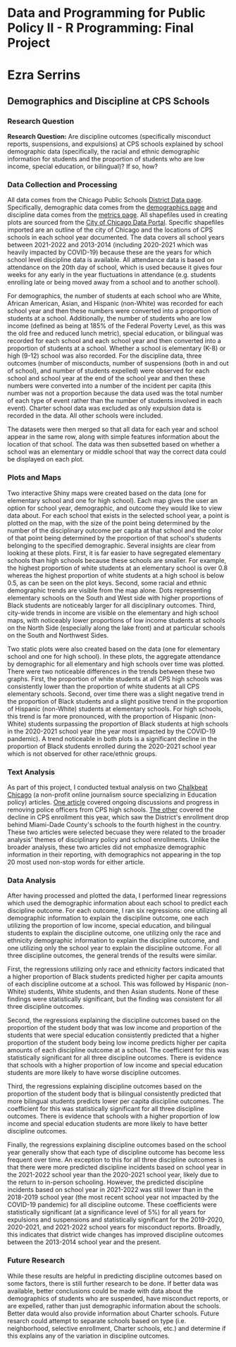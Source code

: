 # Data and Programming for Public Policy II - R Programming: Final Project
# Ezra Serrins

## Demographics and Discipline at CPS Schools

### Research Question

**Research Question:** Are discipline outcomes (specifically misconduct reports, suspensions, and expulsions) at CPS schools explained by school demographic data (specifically, the racial and ethnic demographic information for students and the proportion of students who are low income, special education, or bilingual)? If so, how?

### Data Collection and Processing

All data comes from the Chicago Public Schools [District Data page](https://www.cps.edu/about/district-data/). Specifically, demographic data comes from the [demographics page](https://www.cps.edu/about/district-data/demographics/) and discipline data comes from the [metrics page](https://www.cps.edu/about/district-data/demographics/). All shapefiles used in creating plots are sourced from the [City of Chicago Data Portal](https://data.cityofchicago.org/). Specific shapefiles imported are an outline of the city of Chicago and the locations of CPS schools in each school year documented. The data covers all school years between 2021-2022 and 2013-2014 (including 2020-2021 which was heavily impacted by COVID-19) because these are the years for which school level discipline data is available. All attendance data is based on attendance on the 20th day of school, which is used because it gives four weeks for any early in the year fluctuations in attendance (e.g. students enrolling late or being moved away from a school and to another school).

For demographics, the number of students at each school who are White, African American, Asian, and Hispanic (non-White) was recorded for each school year and then these numbers were converted into a proportion of students at a school. Additionally, the number of students who are low income (defined as being at 185% of the Federal Poverty Level, as this was the old free and reduced lunch metric), special education, or bilingual was recorded for each school and each school year and then converted into a proportion of students at a school. Whether a school is elementary (K-8) or high (9-12) school was also recorded. For the discipline data, three outcomes (number of misconducts, number of suspensions (both in and out of school), and number of students expelled) were observed for each school and school year at the end of the school year and then these numbers were converted into a number of the incident per capita (this number was not a proportion because the data used was the total number of each type of event rather than the number of students involved in each event). Charter school data was excluded as only expulsion data is recorded in the data. All other schools were included.

The datasets were then merged so that all data for each year and school appear in the same row, along with simple features information about the location of that school. The data was then subsetted based on whether a school was an elementary or middle school that way the correct data could be displayed on each plot. 

### Plots and Maps

Two interactive Shiny maps were created based on the data (one for elementary school and one for high school). Each map gives the user an option for school year, demographic, and outcome they would like to view data about. For each school that exists in the selected school year, a point is plotted on the map, with the size of the point being determined by the number of the disciplinary outcome per capita at that school and the color of that point being determined by the proportion of that school's students belonging to the specified demographic. Several insights are clear from  looking at these plots. First, it is far easier to have segregated elementary schools than high schools because these schools are smaller. For example, the highest proportion of white students at an elementary school is over 0.8 whereas the highest proportion of white students at a high school is below 0.5, as can be seen on the plot keys. Second, some racial and ethnic demographic trends are visible from the map alone. Dots representing elementary schools on the South and West side with higher proportions of Black students are noticeably larger for all disciplinary outcomes. Third, city-wide trends in income are visible on the elementary and high school maps, with noticeably lower proportions of low income students at schools on the North Side (especially along the lake front) and at particular schools on the South and Northwest Sides. 

Two static plots were also created based on the data (one for elementary school and one for high school). In these plots, the aggregate attendance by demographic for all elementary and high schools over time was plotted. There were two noticeable differences in the trends between these two graphs. First, the proportion of white students at all CPS high schools was consistently lower than the proportion of white students at all CPS elementary schools. Second, over time there was a slight negative trend in the proportion of Black students and a slight positive trend in the proportion of Hispanic (non-White) students at elementary schools. For high schools, this trend is far more pronounced, with the proportion of Hispanic (non-White) students surpassing the proportion of Black students at high schools in the 2020-2021 school year (the year most impacted by the COVID-19 pandemic). A trend noticeable in both plots is a significant decline in the proportion of Black students enrolled during the 2020-2021 school year which is not observed for other race/ethnic groups.

### Text Analysis

As part of this project, I conducted textual analysis on two [Chalkbeat Chicago](https://chicago.chalkbeat.org/) (a non-profit online journalism source specializing in Education policy) articles. [One article](https://chicago.chalkbeat.org/2022/8/16/23308391/chicago-public-schools-police-school-resource-officers-restorative-justice-whole-school-safety-plan) covered ongoing discussions and progress in removing police officers from CPS high schools. [The other](https://chicago.chalkbeat.org/2022/9/28/23377565/chicago-school-enrollment-miami-dade-third-largest) covered the decline in CPS enrollment this year, which saw the District's enrollment drop behind Miami-Dade County's schools to the fourth highest in the country. These two articles were selected becuase they were related to the broader analysis' themes of disciplinary policy and school enrollments. Unlike the broader analysis, these two articles did not emphasize demographic information in their reporting, with demographics not appearing in the top 20 most used non-stop words for either article.

### Data Analysis

After having processed and plotted the data, I performed linear regressions which used the demographic information about each school to predict each discipline outcome. For each outcome, I ran six regressions: one utilizing all demographic information to explain the discipline outcome, one each utilizing the proportion of low income, special education, and bilingual students to explain the discipline outcome, one utilizing only the race and ethnicity demographic information to explain the discipline outcome, and one utilizing only the school year to explain the discipline outcome. For all three discipline outcomes, the general trends of the results were similar. 

First, the regressions utilizing only race and ethnicity factors indicated that a higher proportion of Black students predicted higher per capita amounts of each discipline outcome at a school. This was followed by Hispanic (non-White) students, White students, and then Asian students. None of these findings were statistically significant, but the finding was consistent for all three discipline outcomes. 

Second, the regressions explaining the discipline outcomes based on the proportion of the student body that was low income and proportion of the students that were special education consistently predicted that a higher proportion of the student body being low income predicts higher per capita amounts of each discipline outcome at a school. The coefficient for this was statistically significant for all three discipline outcomes. There is evidence that schools with a higher proportion of low income and special education students are more likely to have worse discipline outcomes. 

Third, the regressions explaining discipline outcomes based on the proportion of the student body that is bilingual consistently predicted that more bilingual students predicts lower per capita discipline outcomes. The coefficient for this was statistically significant for all three discipline outcomes. There is evidence that schools with a higher proportion of low income and special education students are more likely to have better discipline outcomes. 

Finally, the regressions explaining discipline outcomes based on the school year generally show that each type of discipline outcome has become less frequent over time. An exception to this for all three discipline outcomes is that there were more predicted discipline incidents based on school year in the 2021-2022 school year than the 2020-2021 school year, likely due to the return to in-person schooling. However, the predicted discipline incidents based on school year in 2021-2022 was still lower than in the 2018-2019 school year (the most recent school year not impacted by the COVID-19 pandemic) for all discipline outcome. These coefficients were statistically significant (at a significance level of 5%) for all years for expulsions and suspensions and statistically significant for the 2019-2020, 2020-2021, and 2021-2022 school years for misconduct reports. Broadly, this indicates that district wide changes has improved discipline outcomes between the 2013-2014 school year and the present. 

### Future Research

While these results are helpful in predicting discipline outcomes based on some factors, there is still further research to be done. If better data was available, better conclusions could be made with data about the demographics of students who are suspended, have misconduct reports, or are expelled, rather than just demographic information about the schools. Better data would also provide information about Charter schools. Future resarch could attempt to separate schools based on type (i.e. neighborhood, selective enrollment, Charter schools, etc.) and determine if this explains any of the variation in discipline outcomes.